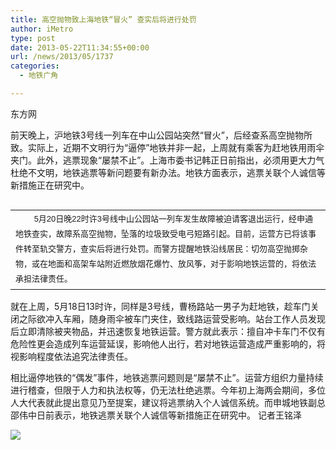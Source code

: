 ```yaml
---
title: 高空抛物致上海地铁“冒火” 查实后将进行处罚
author: iMetro
type: post
date: 2013-05-22T11:34:55+00:00
url: /news/2013/05/1737
categories:
  - 地铁广角

---
```

东方网

前天晚上，沪地铁3号线一列车在中山公园站突然“冒火”，后经查系高空抛物所致。实际上，近期不文明行为“逼停”地铁并非一起，上周就有乘客为赶地铁用雨伞夹门。此外，逃票现象“屡禁不止”。上海市委书记韩正日前指出，必须用更大力气杜绝不文明，地铁逃票等新问题要有新办法。地铁方面表示，逃票关联个人诚信等新措施正在研究中。

<table border="0" cellspacing="0" cellpadding="0" align="left">
  <tr>
    <td>
      <span style="line-height: 24px; text-indent: 2em; font-family: 'Microsoft YaHei', 微软雅黑, Arial, 'Lucida Grande', Tahoma, sans-serif; font-size: 13px;"> </span><span style="line-height: 24px; text-indent: 2em; font-family: 'Microsoft YaHei', 微软雅黑, Arial, 'Lucida Grande', Tahoma, sans-serif; font-size: 13px;">　　5月20日晚22时许3号线中山公园站一列车发生故障被迫请客退出运行，经申通地铁查实，故障系高空抛物，坠落的垃圾致受电弓短路引起。目前，运营方已将该事件转至轨交警方，查实后将进行处罚。而警方提醒地铁沿线居民：切勿高空抛掷杂物，或在地面和高架车站附近燃放烟花爆竹、放风筝，对于影响地铁运营的，将依法承担法律责任。</span>
    </td>
  </tr>
</table>

就在上周，5月18日13时许，同样是3号线，曹杨路站一男子为赶地铁，趁车门关闭之际欲冲入车厢，随身雨伞被车门夹住，致线路运营受影响。站台工作人员发现后立即清除被夹物品，并迅速恢复地铁运营。警方就此表示：擅自冲卡车门不仅有危险性更会造成列车运营延误，影响他人出行，若对地铁运营造成严重影响的，将视影响程度依法追究法律责任。

相比逼停地铁的“偶发”事件，地铁逃票问题则是“屡禁不止”。运营方组织力量持续进行稽查，但限于人力和执法权等，仍无法杜绝逃票。今年初上海两会期间，多位人大代表就此提出意见乃至提案，建议将逃票纳入个人诚信系统。而申城地铁副总邵伟中日前表示，地铁逃票关联个人诚信等新措施正在研究中。 记者王铭泽

![][1]

 [1]: http://ww3.sinaimg.cn/large/65b52532gw1e4v4lak1gcj20d81jo0yu.jpg